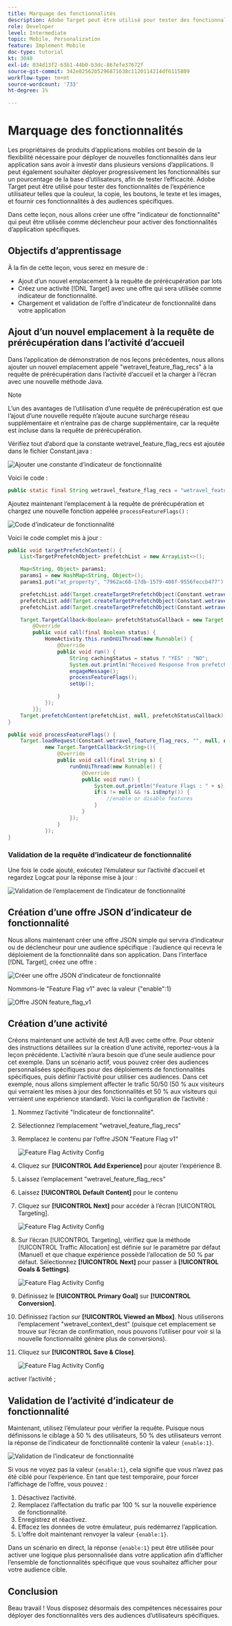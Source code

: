 ```yaml
---
title: Marquage des fonctionnalités
description: Adobe Target peut être utilisé pour tester des fonctionnalités de l’expérience utilisateur telles que la couleur, la copie, les boutons, le texte et les images, et fournir ces fonctionnalités à des audiences spécifiques.
role: Developer
level: Intermediate
topic: Mobile, Personalization
feature: Implement Mobile
doc-type: tutorial
kt: 3040
exl-id: 034d13f2-63b1-44b0-b3dc-867efe37672f
source-git-commit: 342e02562b5296871638c1120114214df6115809
workflow-type: tm+mt
source-wordcount: '733'
ht-degree: 1%

---
```


# Marquage des fonctionnalités

Les propriétaires de produits d’applications mobiles ont besoin de la flexibilité nécessaire pour déployer de nouvelles fonctionnalités dans leur application sans avoir à investir dans plusieurs versions d’applications. Il peut également souhaiter déployer progressivement les fonctionnalités sur un pourcentage de la base d’utilisateurs, afin de tester l’efficacité. Adobe Target peut être utilisé pour tester des fonctionnalités de l’expérience utilisateur telles que la couleur, la copie, les boutons, le texte et les images, et fournir ces fonctionnalités à des audiences spécifiques.

Dans cette leçon, nous allons créer une offre &quot;indicateur de fonctionnalité&quot; qui peut être utilisée comme déclencheur pour activer des fonctionnalités d’application spécifiques.

## Objectifs d’apprentissage

À la fin de cette leçon, vous serez en mesure de :

* Ajout d’un nouvel emplacement à la requête de prérécupération par lots
* Créez une activité [!DNL Target] avec une offre qui sera utilisée comme indicateur de fonctionnalité.
* Chargement et validation de l’offre d’indicateur de fonctionnalité dans votre application

## Ajout d’un nouvel emplacement à la requête de prérécupération dans l’activité d’accueil

Dans l’application de démonstration de nos leçons précédentes, nous allons ajouter un nouvel emplacement appelé &quot;wetravel_feature_flag_recs&quot; à la requête de prérécupération dans l’activité d’accueil et la charger à l’écran avec une nouvelle méthode Java.

>[!NOTE]
>
>L’un des avantages de l’utilisation d’une requête de prérécupération est que l’ajout d’une nouvelle requête n’ajoute aucune surcharge réseau supplémentaire et n’entraîne pas de charge supplémentaire, car la requête est incluse dans la requête de prérécupération.

Vérifiez tout d’abord que la constante wetravel_feature_flag_recs est ajoutée dans le fichier Constant.java :

![Ajouter une constante d’indicateur de fonctionnalité](assets/feature_flag_constant.jpg)

Voici le code :

```java
public static final String wetravel_feature_flag_recs = "wetravel_feature_flag_recs";
```

Ajoutez maintenant l’emplacement à la requête de prérécupération et chargez une nouvelle fonction appelée `processFeatureFlags()` :

![Code d’indicateur de fonctionnalité](assets/feature_flag_code.jpg)

Voici le code complet mis à jour :

```java
public void targetPrefetchContent() {
    List<TargetPrefetchObject> prefetchList = new ArrayList<>();

    Map<String, Object> params1;
    params1 = new HashMap<String, Object>();
    params1.put("at_property", "7962ac68-17db-1579-408f-9556feccb477");

    prefetchList.add(Target.createTargetPrefetchObject(Constant.wetravel_engage_home, params1));
    prefetchList.add(Target.createTargetPrefetchObject(Constant.wetravel_engage_search, params1));
    prefetchList.add(Target.createTargetPrefetchObject(Constant.wetravel_feature_flag_recs, params1));

    Target.TargetCallback<Boolean> prefetchStatusCallback = new Target.TargetCallback<Boolean>() {
        @Override
        public void call(final Boolean status) {
            HomeActivity.this.runOnUiThread(new Runnable() {
                @Override
                public void run() {
                    String cachingStatus = status ? "YES" : "NO";
                    System.out.println("Received Response from prefetch : " + cachingStatus);
                    engageMessage();
                    processFeatureFlags();
                    setUp();

                }
            });
        }};
    Target.prefetchContent(prefetchList, null, prefetchStatusCallback);
}

public void processFeatureFlags() {
    Target.loadRequest(Constant.wetravel_feature_flag_recs, "", null, null, null,
            new Target.TargetCallback<String>(){
                @Override
                public void call(final String s) {
                    runOnUiThread(new Runnable() {
                        @Override
                        public void run() {
                            System.out.println("Feature Flags : " + s);
                            if(s != null && !s.isEmpty()) {
                                //enable or disable features
                            }
                        }
                    });
                }
            });
}
```

### Validation de la requête d’indicateur de fonctionnalité

Une fois le code ajouté, exécutez l’émulateur sur l’activité d’accueil et regardez Logcat pour la réponse mise à jour :

![Validation de l’emplacement de l’indicateur de fonctionnalité](assets/feature_flag_code_logcat.jpg)

## Création d’une offre JSON d’indicateur de fonctionnalité

Nous allons maintenant créer une offre JSON simple qui servira d’indicateur ou de déclencheur pour une audience spécifique : l’audience qui recevra le déploiement de la fonctionnalité dans son application. Dans l’interface [!DNL Target], créez une offre :

![Créer une offre JSON d’indicateur de fonctionnalité](assets/feature_flag_json_offer.jpg)

Nommons-le &quot;Feature Flag v1&quot; avec la valeur {&quot;enable&quot;:1}

![Offre JSON feature_flag_v1](assets/feature_flag_json_name.jpg)

## Création d’une activité

Créons maintenant une activité de test A/B avec cette offre. Pour obtenir des instructions détaillées sur la création d’une activité, reportez-vous à la leçon précédente. L’activité n’aura besoin que d’une seule audience pour cet exemple. Dans un scénario actif, vous pouvez créer des audiences personnalisées spécifiques pour des déploiements de fonctionnalités spécifiques, puis définir l’activité pour utiliser ces audiences. Dans cet exemple, nous allons simplement affecter le trafic 50/50 (50 % aux visiteurs qui verraient les mises à jour des fonctionnalités et 50 % aux visiteurs qui verraient une expérience standard). Voici la configuration de l’activité :

1. Nommez l’activité &quot;Indicateur de fonctionnalité&quot;.
1. Sélectionnez l’emplacement &quot;wetravel_feature_flag_recs&quot;
1. Remplacez le contenu par l’offre JSON &quot;Feature Flag v1&quot;

   ![Feature Flag Activity Config](assets/feature_flag_activity.jpg)

1. Cliquez sur **[!UICONTROL Add Experience]** pour ajouter l’expérience B.
1. Laissez l’emplacement &quot;wetravel_feature_flag_recs&quot;
1. Laissez **[!UICONTROL Default Content]** pour le contenu
1. Cliquez sur **[!UICONTROL Next]** pour accéder à l’écran [!UICONTROL Targeting].

   ![Feature Flag Activity Config](assets/feature_flag_activity_2.jpg)

1. Sur l’écran [!UICONTROL Targeting], vérifiez que la méthode [!UICONTROL Traffic Allocation] est définie sur le paramètre par défaut (Manuel) et que chaque expérience possède l’allocation de 50 % par défaut. Sélectionnez **[!UICONTROL Next]** pour passer à **[!UICONTROL Goals & Settings]**.

   ![Feature Flag Activity Config](assets/feature_flag_activity_3.jpg)

1. Définissez le **[!UICONTROL Primary Goal]** sur **[!UICONTROL Conversion]**.
1. Définissez l’action sur **[!UICONTROL Viewed an Mbox]**. Nous utiliserons l’emplacement &quot;wetravel_context_dest&quot; (puisque cet emplacement se trouve sur l’écran de confirmation, nous pouvons l’utiliser pour voir si la nouvelle fonctionnalité génère plus de conversions).
1. Cliquez sur **[!UICONTROL Save & Close]**.

   ![Feature Flag Activity Config](assets/feature_flag_activity_4.jpg)

activer l’activité ;

## Validation de l’activité d’indicateur de fonctionnalité

Maintenant, utilisez l’émulateur pour vérifier la requête. Puisque nous définissons le ciblage à 50 % des utilisateurs, 50 % des utilisateurs verront la réponse de l’indicateur de fonctionnalité contenir la valeur `{enable:1}`.

![Validation de l’indicateur de fonctionnalité](assets/feature_flag_validation.jpg)

Si vous ne voyez pas la valeur `{enable:1}`, cela signifie que vous n’avez pas été ciblé pour l’expérience. En tant que test temporaire, pour forcer l’affichage de l’offre, vous pouvez :

1. Désactivez l’activité.
1. Remplacez l’affectation du trafic par 100 % sur la nouvelle expérience de fonctionnalité.
1. Enregistrez et réactivez.
1. Effacez les données de votre émulateur, puis redémarrez l’application.
1. L’offre doit maintenant renvoyer la valeur `{enable:1}`.

Dans un scénario en direct, la réponse `{enable:1}` peut être utilisée pour activer une logique plus personnalisée dans votre application afin d’afficher l’ensemble de fonctionnalités spécifique que vous souhaitez afficher pour votre audience cible.

## Conclusion

Beau travail ! Vous disposez désormais des compétences nécessaires pour déployer des fonctionnalités vers des audiences d’utilisateurs spécifiques.
